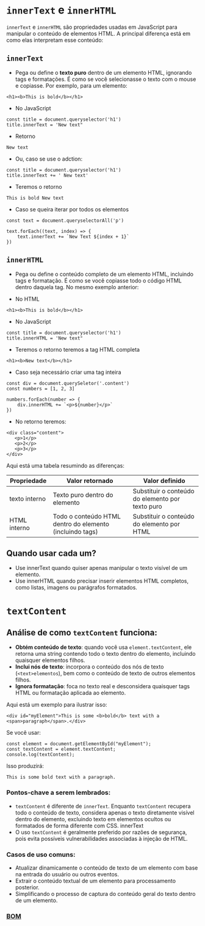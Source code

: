 # `innerText` e `innerHTML`

`innerText` e `innerHTML` são propriedades usadas em JavaScript para manipular o conteúdo de elementos HTML. A principal diferença está em como elas interpretam esse conteúdo:

## `innerText`

-  Pega ou define o **texto puro** dentro de um elemento HTML, ignorando tags e formatações. É como se você selecionasse o texto com o mouse e copiasse. Por exemplo, para um elemento:

```
<h1><b>This is bold</b></h1>
```
  - No JavaScript

```
const title = document.queryselector('h1')
title.innerText = 'New text"
```

   - Retorno

```
New text
```

- Ou, caso se use o adction:

```
const title = document.queryselector('h1')
title.innerText += ' New text'
```

- Teremos o retorno

```
This is bold New text
```

- Caso se queira iterar por todos os elementos

```
const text = document.queryselectorAll('p')

text.forEach((text, index) => {
    text.innerText += `New Text ${index + 1}`
})
```


## `innerHTML`

-  Pega ou define o conteúdo completo de um elemento HTML, incluindo tags e formatação. É como se você copiasse todo o código HTML dentro daquela tag. No mesmo exemplo anterior:

- No HTML

```
<h1><b>This is bold</b></h1>
```

  - No JavaScript

```
const title = document.queryselector('h1')
title.innerHTML = 'New text"
```

- Teremos o retorno teremos a tag HTML completa

```
<h1><b>New text</b></h1>
```

- Caso seja necessário criar uma tag inteira

```
const div = document.querySeletor('.content')
const numbers = [1, 2, 3]

numbers.forEach(number => {
    div.innerHTML += `<p>${number}</p>`
})
```

- No retorno teremos:

```
<div class="content">
   <p>1</p>
   <p>2</p>
   <p>3</p>
</div>
```

Aqui está uma tabela resumindo as diferenças:

| Propriedade | Valor retornado | Valor definido |
|-------------|-----------------|----------------|
| texto interno | Texto puro dentro do elemento | Substituir o conteúdo do elemento por texto puro |
| HTML interno | Todo o conteúdo HTML dentro do elemento (incluindo tags) | Substituir o conteúdo do elemento por HTML |

## Quando usar cada um?

- Use innerText quando quiser apenas manipular o texto visível de um elemento.
- Use innerHTML quando precisar inserir elementos HTML completos, como listas, imagens ou parágrafos formatados.

# `textContent`

## Análise de como `textContent` funciona:

- **Obtém conteúdo de texto**: quando você usa `element.textContent`, ele retorna uma string contendo todo o texto dentro do elemento, incluindo quaisquer elementos filhos.
- **Inclui nós de texto**: incorpora o conteúdo dos nós de texto (`<text>elementos`), bem como o conteúdo de texto de outros elementos filhos.
- **Ignora formatação**: foca no texto real e desconsidera quaisquer tags HTML ou formatação aplicada ao elemento.

Aqui está um exemplo para ilustrar isso:

```
<div id="myElement">This is some <b>bold</b> text with a <span>paragraph</span>.</div>
```

Se você usar:

```
const element = document.getElementById("myElement");
const textContent = element.textContent;
console.log(textContent);
```

Isso produzirá:

```
This is some bold text with a paragraph.
```

### Pontos-chave a serem lembrados:

- `textContent` é diferente de `innerText`. Enquanto `textContent` recupera todo o conteúdo de texto, considera apenas o texto diretamente visível dentro do elemento, excluindo texto em elementos ocultos ou formatados de forma diferente com CSS. innerText
- O uso `textContent` é geralmente preferido por razões de segurança, pois evita possíveis vulnerabilidades associadas à injeção de HTML.

### Casos de uso comuns:

- Atualizar dinamicamente o conteúdo de texto de um elemento com base na entrada do usuário ou outros eventos.
- Extrair o conteúdo textual de um elemento para processamento posterior.
- Simplificando o processo de captura do conteúdo geral do texto dentro de um elemento.


### [BOM](../dom.md)